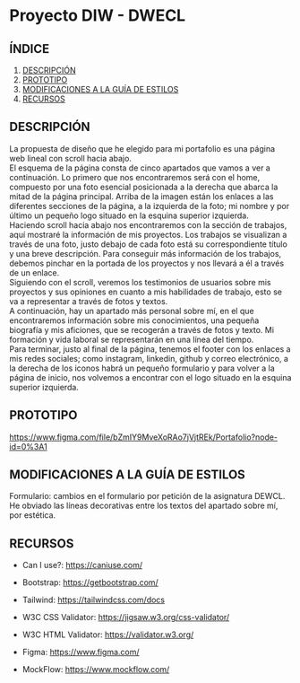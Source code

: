 
# Proyecto DIW - DWECL

## ÍNDICE   
1. [DESCRIPCIÓN](#id1)
2. [PROTOTIPO](#id2)
3. [MODIFICACIONES A LA GUÍA DE ESTILOS](#id3)
4. [RECURSOS](#id4)

## DESCRIPCIÓN<a name="id1"></a>

La propuesta de diseño que he elegido para mi portafolio es una página web lineal
con scroll hacia abajo.<br>
El esquema de la página consta de cinco apartados que vamos a ver a continuación.
Lo primero que nos encontraremos será con el home, compuesto por una foto
esencial posicionada a la derecha que abarca la mitad de la página principal. Arriba
de la imagen están los enlaces a las diferentes secciones de la página, a la izquierda
de la foto; mi nombre y por último un pequeño logo situado en la esquina superior
izquierda.<br>
Haciendo scroll hacia abajo nos encontraremos con la sección de trabajos, aquí
mostraré la información de mis proyectos. Los trabajos se visualizan a través de una
foto, justo debajo de cada foto está su correspondiente título y una breve
descripción. Para conseguir más información de los trabajos, debemos pinchar en la
portada de los proyectos y nos llevará a él a través de un enlace.<br>
Siguiendo con el scroll, veremos los testimonios de usuarios sobre mis proyectos y
sus opiniones en cuanto a mis habilidades de trabajo, esto se va a representar a
través de fotos y textos.<br>
A continuación, hay un apartado más personal sobre mí, en el que encontraremos
información sobre mis conocimientos, una pequeña biografía y mis aficiones, que se
recogerán a través de fotos y texto. Mi formación y vida laboral se representarán en
una línea del tiempo.<br>
Para terminar, justo al final de la página, tenemos el footer con los enlaces a mis
redes sociales; como instagram, linkedin, github y correo electrónico, a la derecha de
los iconos habrá un pequeño formulario y para volver a la página de inicio, nos
volvemos a encontrar con el logo situado en la esquina superior izquierda.

## PROTOTIPO<a name="id2"></a>
https://www.figma.com/file/bZmIY9MveXoRAo7jVjtREk/Portafolio?node-id=0%3A1

## MODIFICACIONES A LA GUÍA DE ESTILOS<a name="id3"></a>
Formulario: cambios en el formulario por petición de la asignatura DEWCL.<br>
He obviado las líneas decorativas entre los textos del apartado sobre mí, por estética.

## RECURSOS<a name="id4"></a>


- Can I use?: https://caniuse.com/
- Bootstrap: https://getbootstrap.com/
- Tailwind: https://tailwindcss.com/docs
- W3C CSS Validator: https://jigsaw.w3.org/css-validator/
- W3C HTML Validator: https://validator.w3.org/

- Figma: https://www.figma.com/
- MockFlow: https://www.mockflow.com/



